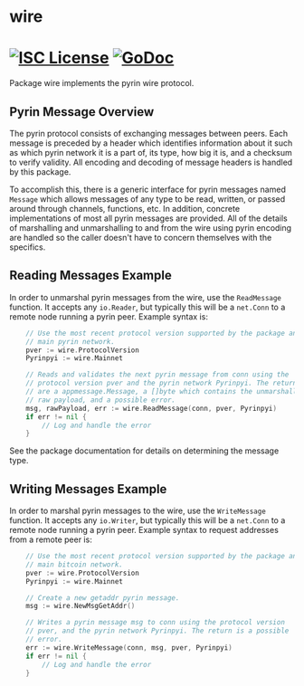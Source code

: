 wire
====

[![ISC License](http://img.shields.io/badge/license-ISC-blue.svg)](https://choosealicense.com/licenses/isc/)
[![GoDoc](https://img.shields.io/badge/godoc-reference-blue.svg)](http://godoc.org/github.com/e4p1k0/pyipad/wire)
=======

Package wire implements the pyrin wire protocol.

## Pyrin Message Overview

The pyrin protocol consists of exchanging messages between peers. Each message
is preceded by a header which identifies information about it such as which
pyrin network it is a part of, its type, how big it is, and a checksum to
verify validity. All encoding and decoding of message headers is handled by this
package.

To accomplish this, there is a generic interface for pyrin messages named
`Message` which allows messages of any type to be read, written, or passed
around through channels, functions, etc. In addition, concrete implementations
of most all pyrin messages are provided. All of the details of marshalling and 
unmarshalling to and from the wire using pyrin encoding are handled so the 
caller doesn't have to concern themselves with the specifics.

## Reading Messages Example

In order to unmarshal pyrin messages from the wire, use the `ReadMessage`
function. It accepts any `io.Reader`, but typically this will be a `net.Conn`
to a remote node running a pyrin peer. Example syntax is:

```Go
	// Use the most recent protocol version supported by the package and the
	// main pyrin network.
	pver := wire.ProtocolVersion
	Pyrinpyi := wire.Mainnet

	// Reads and validates the next pyrin message from conn using the
	// protocol version pver and the pyrin network Pyrinpyi. The returns
	// are a appmessage.Message, a []byte which contains the unmarshalled
	// raw payload, and a possible error.
	msg, rawPayload, err := wire.ReadMessage(conn, pver, Pyrinpyi)
	if err != nil {
		// Log and handle the error
	}
```

See the package documentation for details on determining the message type.

## Writing Messages Example

In order to marshal pyrin messages to the wire, use the `WriteMessage`
function. It accepts any `io.Writer`, but typically this will be a `net.Conn`
to a remote node running a pyrin peer. Example syntax to request addresses
from a remote peer is:

```Go
	// Use the most recent protocol version supported by the package and the
	// main bitcoin network.
	pver := wire.ProtocolVersion
	Pyrinpyi := wire.Mainnet

	// Create a new getaddr pyrin message.
	msg := wire.NewMsgGetAddr()

	// Writes a pyrin message msg to conn using the protocol version
	// pver, and the pyrin network Pyrinpyi. The return is a possible
	// error.
	err := wire.WriteMessage(conn, msg, pver, Pyrinpyi)
	if err != nil {
		// Log and handle the error
	}
```
